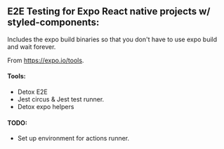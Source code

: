 ##  E2E Testing for Expo React native projects w/ styled-components:

Includes the expo build binaries so that you don't have to use expo build and wait forever.

From https://expo.io/tools.

#### Tools:

- Detox E2E
- Jest circus & Jest test runner.
- Detox expo helpers

#### TODO:

- Set up environment for actions runner.
